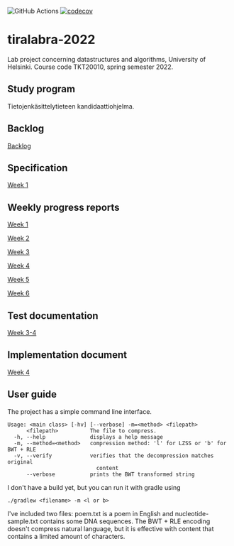 ![GitHub Actions](https://github.com/shlevanto/tiralabra-2022/actions/workflows/main.yml/badge.svg)
[![codecov](https://codecov.io/gh/shlevanto/tiralabra-2022/branch/main/graph/badge.svg?token=0EE9F994BB)](https://codecov.io/gh/shlevanto/tiralabra-2022)

# tiralabra-2022
Lab project concerning datastructures and algorithms, University of Helsinki. Course code TKT20010, spring semester 2022. 

## Study program
Tietojenkäsittelytieteen kandidaattiohjelma. 

## Backlog
[Backlog](https://github.com/shlevanto/tiralabra-2022/projects/1)

## Specification
[Week 1](/docs/specification.md)

## Weekly progress reports
[Week 1](/docs/week1.md)

[Week 2](/docs/week2.md)

[Week 3](/docs/week3.md)

[Week 4](/docs/week4.md)

[Week 5](/docs/week5.md)

[Week 6](/docs/week6.md)

## Test documentation
[Week 3-4](/docs/test_documentation.md)

## Implementation document
[Week 4](/docs/implementation.md)

## User guide
The project has a simple command line interface. 
```
Usage: <main class> [-hv] [--verbose] -m=<method> <filepath>
      <filepath>          The file to compress.
  -h, --help              displays a help message
  -m, --method=<method>   compression method: 'l' for LZSS or 'b' for BWT + RLE
  -v, --verify            verifies that the decompression matches original
                            content
      --verbose           prints the BWT transformed string
```
I don't have a build yet, but you can run it with gradle using
```
./gradlew <filename> -m <l or b>
```

I've included two files: poem.txt is a poem in English and nucleotide-sample.txt contains some DNA sequences. The BWT + RLE encoding doesn't compress natural language, but it is effective with content that contains a limited amount of characters. 



